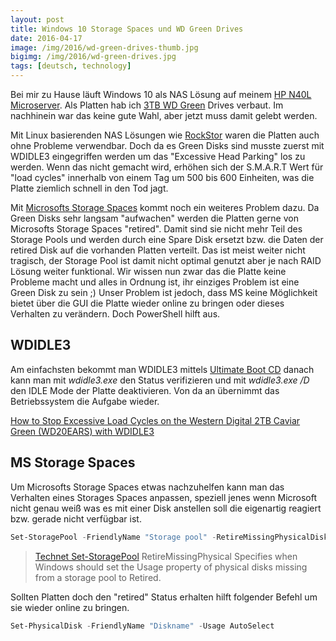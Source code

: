 ```yaml
---
layout: post
title: Windows 10 Storage Spaces und WD Green Drives
date: 2016-04-17
image: /img/2016/wd-green-drives-thumb.jpg
bigimg: /img/2016/wd-green-drives.jpg
tags: [deutsch, technology]
---
```


Bei mir zu Hause läuft Windows 10 als NAS Lösung auf meinem [HP N40L Microserver](http://n40l.wikia.com/wiki/HP_MicroServer_N40L_Wiki). Als Platten hab ich [3TB WD Green](http://www.wdc.com/) Drives verbaut. Im nachhinein war das keine gute Wahl, aber jetzt muss damit gelebt werden.

Mit Linux basierenden NAS Lösungen wie [RockStor](http://rockstor.com/) waren die Platten auch ohne Probleme verwendbar. Doch da es Green Disks sind musste zuerst mit WDIDLE3 eingegriffen werden um das "Excessive Head Parking" los zu werden. Wenn das nicht gemacht wird, erhöhen sich der S.M.A.R.T Wert für "load cycles" innerhalb von einem Tag um 500 bis 600 Einheiten, was die Platte ziemlich schnell in den Tod jagt.

Mit [Microsofts Storage Spaces](https://technet.microsoft.com/en-us/library/hh831739.aspx) kommt noch ein weiteres Problem dazu. Da Green Disks sehr langsam "aufwachen" werden die Platten gerne von Microsofts Storage Spaces "retired". Damit sind sie nicht mehr Teil des Storage Pools und werden durch eine Spare Disk ersetzt bzw. die Daten der retired Disk auf die vorhanden Platten verteilt. Das ist meist weiter nicht tragisch, der Storage Pool ist damit nicht optimal genutzt aber je nach RAID Lösung weiter funktional. Wir wissen nun zwar das die Platte keine Probleme macht und alles in Ordnung ist, ihr einziges Problem ist eine Green Disk zu sein ;) Unser Problem ist jedoch, dass MS keine Möglichkeit bietet über die GUI die Platte wieder online zu bringen oder dieses Verhalten zu verändern. Doch PowerShell hilft aus.

## WDIDLE3
Am einfachsten bekommt man WDIDLE3 mittels [Ultimate Boot CD](http://www.ultimatebootcd.com/) danach kann man mit _wdidle3.exe_ den Status verifizieren und mit _wdidle3.exe /D_ den IDLE Mode der Platte deaktivieren. Von da an übernimmt das Betriebssystem die Aufgabe wieder.

[How to Stop Excessive Load Cycles on the Western Digital 2TB Caviar Green (WD20EARS) with WDIDLE3](http://www.storagereview.com/how_to_stop_excessive_load_cycles_on_the_western_digital_2tb_caviar_green_wd20ears_with_wdidle3)

## MS Storage Spaces
Um Microsofts Storage Spaces etwas nachzuhelfen kann man das Verhalten eines Storages Spaces anpassen, speziell jenes wenn Microsoft nicht genau weiß was es mit einer Disk anstellen soll die eigenartig reagiert bzw. gerade nicht verfügbar ist.

```powershell
Set-StoragePool -FriendlyName "Storage pool" -RetireMissingPhysicalDisks Never
```

> [Technet Set-StoragePool](https://technet.microsoft.com/en-us/library/hh848672(v=wps.630).aspx) RetireMissingPhysical Specifies when Windows should set the Usage property of physical disks missing from a storage pool to Retired.

Sollten Platten doch den "retired" Status erhalten hilft folgender Befehl um sie wieder online zu bringen.
```powershell
Set-PhysicalDisk -FriendlyName "Diskname" -Usage AutoSelect
```